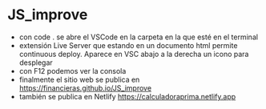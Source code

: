 # JS_improve

- con code . se abre el VSCode en la carpeta en la que esté en el terminal
- extensión Live Server que estando en un documento html permite continuous deploy. Aparece en VSC abajo a la derecha un icono para desplegar
- con F12 podemos ver la consola
- finalmente el sitio web se publica en https://financieras.github.io/JS_improve
- también se publica en Netlify https://calculadoraprima.netlify.app